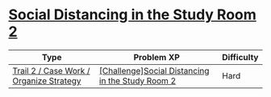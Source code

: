# [Social Distancing in the Study Room 2](https://www.codetree.ai/trails/complete/curated-cards/challenge-study-cafe-keeping-distance-2)

|Type|Problem XP|Difficulty|
|---|---|---|
|[Trail 2 / Case Work / Organize Strategy](https://www.codetree.ai/trail-info/novice-mid/)|[[Challenge]Social Distancing in the Study Room 2](https://www.codetree.ai/trails/complete/curated-cards/challenge-study-cafe-keeping-distance-2/)|Hard|

